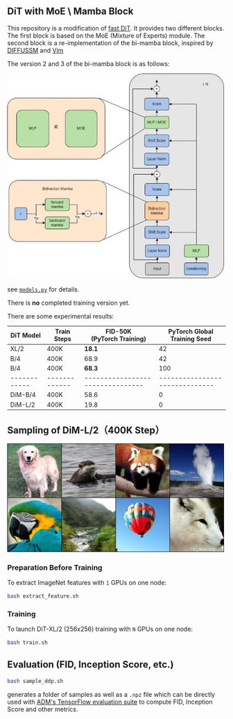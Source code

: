 ## DiT with MoE \ Mamba Block

This repository is a modification of [fast DiT](https://github.com/chuanyangjin/fast-DiT). It provides two different blocks. <br> The first block is based on the MoE (Mixture of Experts) module. The second block is a re-implementation of the bi-mamba block, inspired by [DIFFUSSM](https://arxiv.org/ads/2311.18257) and [Vim](https://github.com/hustvl/Vim) 

The version 2 and 3 of the bi-mamba block is as follows:

<img src="./assets/bimamba.jpg" alt="bi-mamba v2" width="500">

see [`models.py`](models.py) for details.

There is **no** completed training version yet. 

There are some experimental results:

| DiT Model  | Train Steps | FID-50K<br> (PyTorch Training) | PyTorch Global Training Seed |
|------------|-------------|--------------------------------|------------------------------|
| XL/2       | 400K        | **18.1**                       | 42                           |
| B/4        | 400K        | 68.9                           | 42                           |
| B/4        | 400K        | **68.3**                       | 100                          |
|------------|-------------|--------------------------------|------------------------------|
| DiM-B/4    | 400K        | 58.6                           | 0                            |
| DiM-L/2    | 400K        | 19.8                           | 0                            |



## Sampling of DiM-L/2（400K Step）
<img src="./assets/dim_l_2.jpg" alt="sample" width="500">


### Preparation Before Training
To extract ImageNet features with `1` GPUs on one node:

```bash
bash extract_feature.sh
```

### Training
To launch DiT-XL/2 (256x256) training with `N` GPUs on one node:
```bash
bash train.sh
```

## Evaluation (FID, Inception Score, etc.)

```bash
bash sample_ddp.sh
```

generates a folder of samples as well as a `.npz` file which can be directly used with [ADM's TensorFlow
evaluation suite](https://github.com/openai/guided-diffusion/tree/main/evaluations) to compute FID, Inception Score and other metrics. 


